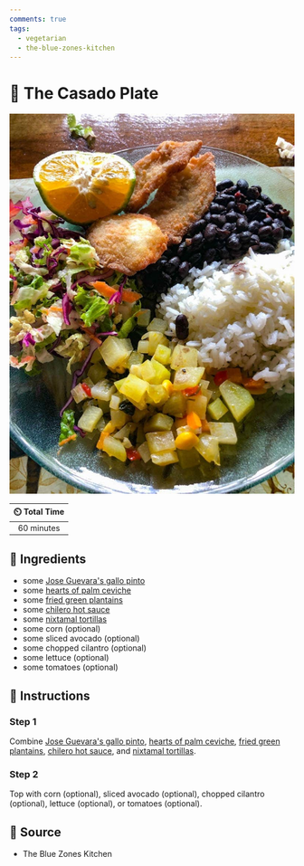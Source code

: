 ```yaml
---
comments: true
tags:
  - vegetarian
  - the-blue-zones-kitchen
---
```

# :curry: The Casado Plate

![The Casado Plate](../assets/images/the-casado-plate.jpg)

| :timer_clock: Total Time |
|:-----------------------: |
| 60 minutes |

## :salt: Ingredients

- some [Jose Guevara's gallo pinto][1]
- some [hearts of palm ceviche][2]
- some [fried green plantains][3]
- some [chilero hot sauce][4]
- some [nixtamal tortillas][5]
- some corn (optional)
- some sliced avocado (optional)
- some chopped cilantro (optional)
- some lettuce (optional)
- some tomatoes (optional)

## :pencil: Instructions

### Step 1

Combine [Jose Guevara's gallo pinto][1], [hearts of palm ceviche][2], [fried green plantains][3],
[chilero hot sauce][4], and [nixtamal tortillas][5].

### Step 2

Top with corn (optional), sliced avocado (optional), chopped cilantro (optional), lettuce (optional), or tomatoes
(optional).

## :link: Source

- The Blue Zones Kitchen

[1]: <../vegetarian/jose-guevara's-gallo-pinto.md>
[2]: <../sauces-and-dressings/hearts-of-palm-ceviche.md>
[3]: <../sides/fried-green-plantains.md>
[4]: <../sauces-and-dressings/chilero-hot-sauce.md>
[5]: <../ingredients/nixtamal-nicoyan-corn-tortillas.md>
